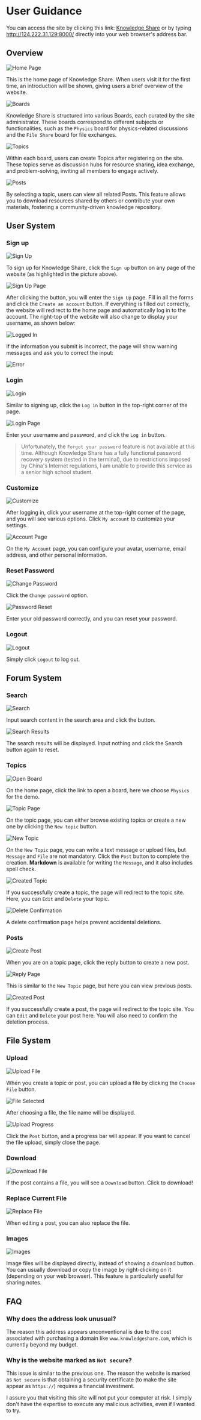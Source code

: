 # User Guidance

You can access the site by clicking this link: [Knowledge Share](http://124.222.31.129:8000) or by typing http://124.222.31.129:8000/ directly into your web browser's address bar.

## Overview

![Home Page](/home/peler/PycharmProjects/KnowledgeShare/doc/usage.assets/image-20240814152919280.png)

This is the home page of Knowledge Share. When users visit it for the first time, an introduction will be shown, giving users a brief overview of the website.

![Boards](/home/peler/PycharmProjects/KnowledgeShare/doc/usage.assets/image-20240814153247442.png)

Knowledge Share is structured into various Boards, each curated by the site administrator. These boards correspond to different subjects or functionalities, such as the `Physics` board for physics-related discussions and the `File Share` board for file exchanges.

![Topics](/home/peler/PycharmProjects/KnowledgeShare/doc/usage.assets/image-20240814153552867.png)

Within each board, users can create Topics after registering on the site. These topics serve as discussion hubs for resource sharing, idea exchange, and problem-solving, inviting all members to engage actively.

![Posts](/home/peler/PycharmProjects/KnowledgeShare/doc/usage.assets/image-20240814153609465.png)

By selecting a topic, users can view all related Posts. This feature allows you to download resources shared by others or contribute your own materials, fostering a community-driven knowledge repository.

## User System

### Sign up

![Sign Up](/home/peler/PycharmProjects/KnowledgeShare/doc/usage.assets/image-20240814154157604.png)

To sign up for Knowledge Share, click the `Sign up` button on any page of the website (as highlighted in the picture above).

![Sign Up Page](/home/peler/PycharmProjects/KnowledgeShare/doc/usage.assets/image-20240814155818997.png)

After clicking the button, you will enter the `Sign Up` page. Fill in all the forms and click the `Create an account` button. If everything is filled out correctly, the website will redirect to the home page and automatically log in to the account. The right-top of the website will also change to display your username, as shown below:

![Logged In](/home/peler/PycharmProjects/KnowledgeShare/doc/usage.assets/image-20240814160421388.png)

If the information you submit is incorrect, the page will show warning messages and ask you to correct the input:

![Error](/home/peler/PycharmProjects/KnowledgeShare/doc/usage.assets/image-20240814160801306.png)

### Login

![Login](/home/peler/PycharmProjects/KnowledgeShare/doc/usage.assets/image-20240814160831045.png)

Similar to signing up, click the `Log in` button in the top-right corner of the page.

![Login Page](/home/peler/PycharmProjects/KnowledgeShare/doc/usage.assets/image-20240814161020898.png)

Enter your username and password, and click the `Log in` button.

> Unfortunately, the `Forgot your password` feature is not available at this time. Although Knowledge Share has a fully functional password recovery system (tested in the terminal), due to restrictions imposed by China's Internet regulations, I am unable to provide this service as a senior high school student.

### Customize

![Customize](/home/peler/PycharmProjects/KnowledgeShare/doc/usage.assets/image-20240814161412123.png)

After logging in, click your username at the top-right corner of the page, and you will see various options. Click `My account` to customize your settings.

![Account Page](/home/peler/PycharmProjects/KnowledgeShare/doc/usage.assets/image-20240814161514542.png)

On the `My Account` page, you can configure your avatar, username, email address, and other personal information.

### Reset Password

![Change Password](/home/peler/PycharmProjects/KnowledgeShare/doc/usage.assets/image-20240814173243965.png)

Click the `Change password` option.

![Password Reset](/home/peler/PycharmProjects/KnowledgeShare/doc/usage.assets/image-20240814173243965.png)

Enter your old password correctly, and you can reset your password.

### Logout

![Logout](/home/peler/PycharmProjects/KnowledgeShare/doc/usage.assets/image-20240814161412123.png)

Simply click `Logout` to log out.

## Forum System

### Search

![Search](/home/peler/PycharmProjects/KnowledgeShare/doc/usage.assets/image-20240814164225364.png)

Input search content in the search area and click the button.

![Search Results](/home/peler/PycharmProjects/KnowledgeShare/doc/usage.assets/image-20240814164406971.png)

The search results will be displayed. Input nothing and click the Search button again to reset.

### Topics

![Open Board](/home/peler/PycharmProjects/KnowledgeShare/doc/usage.assets/image-20240814164548999.png)

On the home page, click the link to open a board, here we choose `Physics` for the demo.

![Topic Page](/home/peler/PycharmProjects/KnowledgeShare/doc/usage.assets/image-20240814164713371.png)

On the topic page, you can either browse existing topics or create a new one by clicking the `New topic` button.

![New Topic](/home/peler/PycharmProjects/KnowledgeShare/doc/usage.assets/image-20240814170447549.png)

On the `New Topic` page, you can write a text message or upload files, but `Message` and `File` are not mandatory. Click the `Post` button to complete the creation. **Markdown** is available for writing the `Message`, and it also includes spell check.

![Created Topic](/home/peler/PycharmProjects/KnowledgeShare/doc/usage.assets/image-20240814170504423.png)

If you successfully create a topic, the page will redirect to the topic site. Here, you can `Edit` and `Delete` your topic.

![Delete Confirmation](/home/peler/PycharmProjects/KnowledgeShare/doc/usage.assets/image-20240814172631420.png)

A delete confirmation page helps prevent accidental deletions.

### Posts

![Create Post](/home/peler/PycharmProjects/KnowledgeShare/doc/usage.assets/image-20240814165810667.png)

When you are on a topic page, click the reply button to create a new post.

![Reply Page](/home/peler/PycharmProjects/KnowledgeShare/doc/usage.assets/image-20240814165857201.png)

This is similar to the `New Topic` page, but here you can view previous posts.

![Created Post](/home/peler/PycharmProjects/KnowledgeShare/doc/usage.assets/image-20240814170129050.png)

If you successfully create a post, the page will redirect to the topic site. You can `Edit` and `Delete` your post here. You will also need to confirm the deletion process.

## File System

### Upload

![Upload File](/home/peler/PycharmProjects/KnowledgeShare/doc/usage.assets/image-20240814170702680.png)

When you create a topic or post, you can upload a file by clicking the `Choose File` button.

![File Selected](/home/peler/PycharmProjects/KnowledgeShare/doc/usage.assets/image-20240814170749806.png)

After choosing a file, the file name will be displayed.

![Upload Progress](/home/peler/PycharmProjects/KnowledgeShare/doc/usage.assets/image-20240814170858119.png)

Click the `Post` button, and a progress bar will appear. If you want to cancel the file upload, simply close the page.

### Download

![Download File](/home/peler/PycharmProjects/KnowledgeShare/doc/usage.assets/image-20240814171135343.png)

If the post contains a file, you will see a `Download` button. Click to download!

### Replace Current File

![Replace File](/home/peler/PycharmProjects/KnowledgeShare/doc/usage.assets/image-20240814171420790.png)

When editing a post, you can also replace the file.

### Images

![Images](/home/peler/PycharmProjects/KnowledgeShare/doc/usage.assets/image-20240814171519916.png)

Image files will be displayed directly, instead of showing a download button. You can usually download or copy the image by right-clicking on it (depending on your web browser). This feature is particularly useful for sharing notes.

## FAQ

### Why does the address look unusual?

The reason this address appears unconventional is due to the cost associated with purchasing a domain like `www.knowledgeshare.com`, which is currently beyond my budget.

### Why is the website marked as `Not secure`?

This issue is similar to the previous one. The reason the website is marked as `Not secure` is that obtaining a security certificate (to make the site appear as `https://`) requires a financial investment.

I assure you that visiting this site will not put your computer at risk. I simply don't have the expertise to execute any malicious activities, even if I wanted to try.